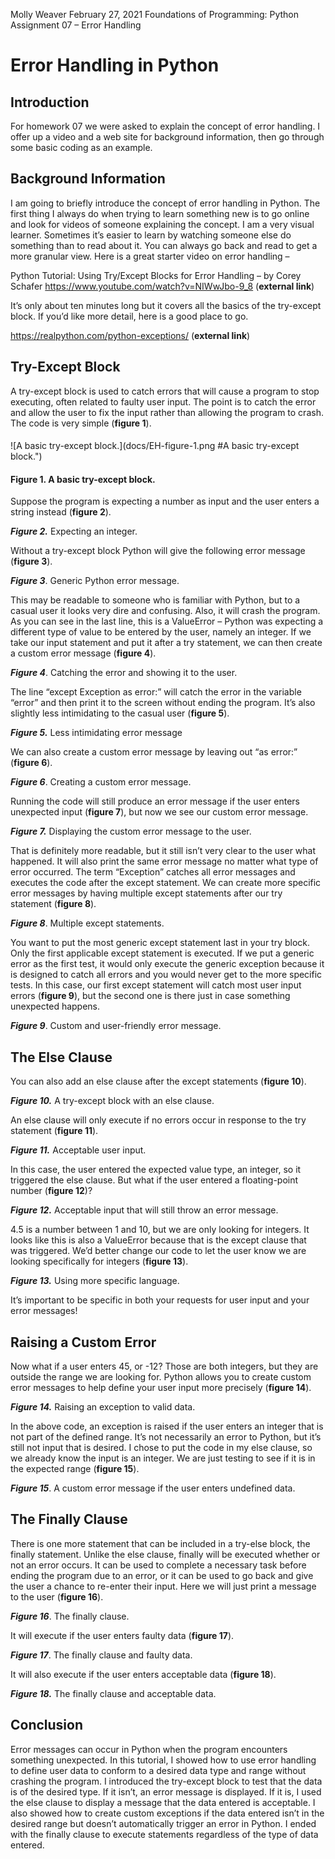 Molly Weaver
February 27, 2021
Foundations of Programming: Python
Assignment 07 – Error Handling

# Error Handling in Python

## Introduction
For homework 07 we were asked to explain the concept of error handling.  I offer up a video and a web site for background information, then go through some basic coding as an example.

## Background Information
I am going to briefly introduce the concept of error handling in Python.  The first thing I always do when trying to learn something new is to go online and look for videos of someone explaining the concept.  I am a very visual learner.  Sometimes it’s easier to learn by watching someone else do something than to read about it.  You can always go back and read to get a more granular view.  Here is a great starter video on error handling – 

Python Tutorial: Using Try/Except Blocks for Error Handling – by Corey Schafer
https://www.youtube.com/watch?v=NIWwJbo-9_8 (**external link**)

It’s only about ten minutes long but it covers all the basics of the try-except block.  If you’d like more detail, here is a good place to go.

https://realpython.com/python-exceptions/ (**external link**)

## Try-Except Block
A try-except block is used to catch errors that will cause a program to stop executing, often related to faulty user input. The point is to catch the error and allow the user to fix the input rather than allowing the program to crash.  The code is very simple (**figure 1**).

####
![A basic try-except block.](docs/EH-figure-1.png #A basic try-except block.")
#### Figure 1.  A basic try-except block.

Suppose the program is expecting a number as input and the user enters a string instead (**figure 2**).



***Figure 2.***  Expecting an integer.

Without a try-except block Python will give the following error message (**figure 3**).



***Figure 3***.  Generic Python error message.

This may be readable to someone who is familiar with Python, but to a casual user it looks very dire and confusing.  Also, it will crash the program.  As you can see in the last line, this is a ValueError – Python was expecting a different type of value to be entered by the user, namely an integer.  If we take our input statement and put it after a try statement, we can then create a custom error message (**figure 4**).



***Figure 4***.  Catching the error and showing it to the user.

The line “except Exception as error:” will catch the error in the variable “error” and then print it to the screen without ending the program.  It’s also slightly less intimidating to the casual user (**figure 5**).



***Figure 5.***  Less intimidating error message

We can also create a custom error message by leaving out “as error:” (**figure 6**).



***Figure 6***. Creating a custom error message.

Running the code will still produce an error message if the user enters unexpected input (**figure 7**), but now we see our custom error message.



***Figure 7.***  Displaying the custom error message to the user.

That is definitely more readable, but it still isn’t very clear to the user what happened.  It will also print the same error message no matter what type of error occurred.  The term “Exception” catches all error messages and executes the code after the except statement.  We can create more specific error messages by having multiple except statements after our try statement (**figure 8**).  



***Figure 8***.  Multiple except statements.

You want to put the most generic except statement last in your try block.  Only the first applicable except statement is executed.  If we put a generic error as the first test, it would only execute the generic exception because it is designed to catch all errors and you would never get to the more specific tests.  In this case, our first except statement will catch most user input errors (**figure 9**), but the second one is there just in case something unexpected happens.



***Figure 9***.  Custom and user-friendly error message.

## The Else Clause
You can also add an else clause after the except statements (**figure 10**).



***Figure 10.***  A try-except block with an else clause.

An else clause will only execute if no errors occur in response to the try statement (**figure 11**).



***Figure 11.*** Acceptable user input.

In this case, the user entered the expected value type, an integer, so it triggered the else clause.  But what if the user entered a floating-point number (**figure 12**)?



***Figure 12.***  Acceptable input that will still throw an error message.

4.5 is a number between 1 and 10, but we are only looking for integers.  It looks like this is also a ValueError because that is the except clause that was triggered.  We’d better change our code to let the user know we are looking specifically for integers (**figure 13**).



***Figure 13.***  Using more specific language.

It’s important to be specific in both your requests for user input and your error messages!

## Raising a Custom Error
Now what if a user enters 45, or -12?  Those are both integers, but they are outside the range we are looking for.  Python allows you to create custom error messages to help define your user input more precisely (**figure 14**).



***Figure 14.***  Raising an exception to valid data.

In the above code, an exception is raised if the user enters an integer that is not part of the defined range.  It’s not necessarily an error to Python, but it’s still not input that is desired.  I chose to put the code in my else clause, so we already know the input is an integer.  We are just testing to see if it is in the expected range (**figure 15**).



***Figure 15***.  A custom error message if the user enters undefined data.

## The Finally Clause
There is one more statement that can be included in a try-else block, the finally statement.  Unlike the else clause, finally will be executed whether or not an error occurs.  It can be used to complete a necessary task before ending the program due to an error, or it can be used to go back and give the user a chance to re-enter their input.  Here we will just print a message to the user (**figure 16**).



***Figure 16***.  The finally clause.

It will execute if the user enters faulty data (**figure 17**).



***Figure 17***.  The finally clause and faulty data.

It will also execute if the user enters acceptable data (**figure 18**).



***Figure 18.***  The finally clause and acceptable data.

## Conclusion
Error messages can occur in Python when the program encounters something unexpected.  In this tutorial, I showed how to use error handling to define user data to conform to a desired data type and range without crashing the program.  I introduced the try-except block to test that the data is of the desired type.  If it isn’t, an error message is displayed.  If it is, I used the else clause to display a message that the data entered is acceptable.  I also showed how to create custom exceptions if the data entered isn’t in the desired range but doesn’t automatically trigger an error in Python.  I ended with the finally clause to execute statements regardless of the type of data entered.


